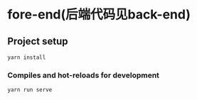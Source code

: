 # fore-end(后端代码见back-end)

## Project setup
```
yarn install
```

### Compiles and hot-reloads for development
```
yarn run serve
```

